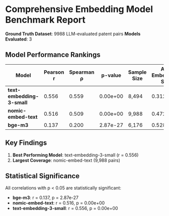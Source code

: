 # Comprehensive Embedding Model Benchmark Report

**Ground Truth Dataset**: 9988 LLM-evaluated patent pairs
**Models Evaluated**: 3

## Model Performance Rankings

| Model | Pearson r | Spearman ρ | p-value | Sample Size | Avg Embedding Sim | Avg LLM Score |
|-------|-----------|------------|---------|-------------|-------------------|---------------|
| **text-embedding-3-small** | 0.556 | 0.559 | 0.00e+00 | 8,494 | 0.312 | 0.153 |
| **nomic-embed-text** | 0.516 | 0.509 | 0.00e+00 | 9,988 | 0.472 | 0.150 |
| **bge-m3** | 0.137 | 0.200 | 2.87e-27 | 6,176 | 0.528 | 0.155 |

## Key Findings

1. **Best Performing Model**: text-embedding-3-small (r = 0.556)
2. **Largest Coverage**: nomic-embed-text (9,988 pairs)

## Statistical Significance

All correlations with p < 0.05 are statistically significant:
- **bge-m3**: r = 0.137, p = 2.87e-27
- **nomic-embed-text**: r = 0.516, p = 0.00e+00
- **text-embedding-3-small**: r = 0.556, p = 0.00e+00